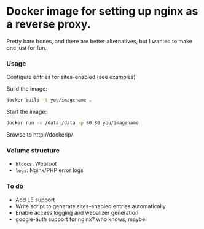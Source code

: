# Docker image for setting up nginx as a reverse proxy.

Pretty bare bones, and there are better alternatives, but I wanted to make one just for fun.

### Usage

Configure entries for sites-enabled (see examples)

Build the image:
```bash
docker build -t you/imagename .
```
Start the image:
```bash
docker run -v /data:/data -p 80:80 you/imagename
```
Browse to http://dockerip/

### Volume structure

* `htdocs`: Webroot
* `logs`: Nginx/PHP error logs

### To do

* Add LE support
* Write script to generate sites-enabled entries automatically
* Enable access logging and webalizer generation
* google-auth support for nginx? who knows, maybe.